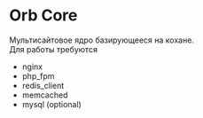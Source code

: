 Orb Core
===

Мультисайтовое ядро базирующееся на кохане.<br />
Для работы требуются
<ul>
<li>nginx</li>
<li>php_fpm</li>
<li>redis_client</li>
<li>memcached</li>
<li>mysql (optional)</li>
</ul>

